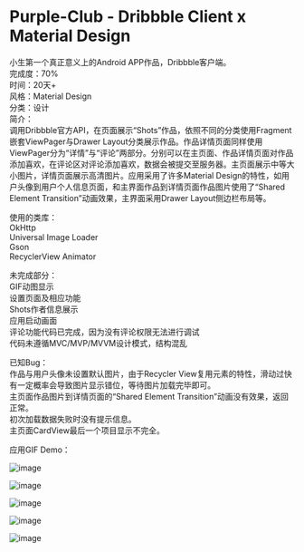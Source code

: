 # Purple-Club - Dribbble Client x Material Design
小生第一个真正意义上的Android APP作品，Dribbble客户端。   
完成度：70%   
时间：20天+   
风格：Material Design   
分类：设计    
简介：   
    调用Dribbble官方API，在页面展示“Shots”作品，依照不同的分类使用Fragment嵌套ViewPager与Drawer Layout分类展示作品。作品详情页面同样使用ViewPager分为“详情”与“评论”两部分。分别可以在主页面、作品详情页面对作品添加喜欢，在评论区对评论添加喜欢，数据会被提交至服务器。主页面展示中等大小图片，详情页面展示高清图片。应用采用了许多Material Design的特性，如用户头像到用户个人信息页面，和主界面作品到详情页面作品图片使用了“Shared Element Transition”动画效果，主界面采用Drawer Layout侧边栏布局等。
        
使用的类库：  
OkHttp   
Universal Image Loader   
Gson   
RecyclerView Animator   
   
未完成部分：   
    GIF动图显示   
    设置页面及相应功能   
    Shots作者信息展示   
    应用启动画面   
    评论功能代码已完成，因为没有评论权限无法进行调试   
    代码未遵循MVC/MVP/MVVM设计模式，结构混乱   
   
已知Bug：   
    作品与用户头像未设置默认图片，由于Recycler View复用元素的特性，滑动过快有一定概率会导致图片显示错位，等待图片加载完毕即可。   
    主页面作品图片到详情页面的“Shared Element Transition”动画没有效果，返回正常。   
    初次加载数据失败时没有提示信息。   
    主页面CardView最后一个项目显示不完全。   
   
应用GIF Demo：
   
   
![image](https://github.com/TomassMaximum/Purple-Club/raw/master/Demo/基础操作逻辑.gif)    

![image](https://github.com/TomassMaximum/Purple-Club/raw/master/Demo/详情及评论.gif)    

![image](https://github.com/TomassMaximum/Purple-Club/raw/master/Demo/个人信息.gif)  

![image](https://github.com/TomassMaximum/Purple-Club/raw/master/Demo/下拉刷新.gif)  

![image](https://github.com/TomassMaximum/Purple-Club/raw/master/Demo/喜欢.gif)
